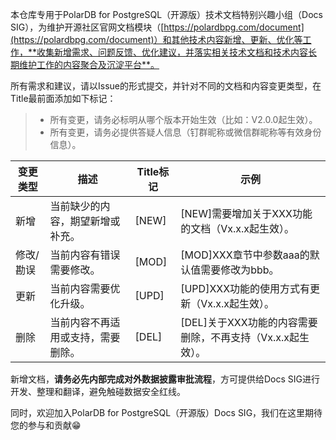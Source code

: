 本仓库专用于PolarDB for PostgreSQL（开源版）技术文档特别兴趣小组（Docs SIG），为维护开源社区官网文档模块（[https://polardbpg.com/document](https://polardbpg.com/document)）和其他技术内容新增、更新、优化等工作，**收集新增需求、问题反馈、优化建议，并落实相关技术文档和技术内容长期维护工作的内容聚合及沉淀平台**。

所有需求和建议，请以Issue的形式提交，并针对不同的文档和内容变更类型，在Title最前面添加如下标记：
> - 所有变更，请务必标明从哪个版本开始生效（比如：V2.0.0起生效）。
> - 所有变更，请务必提供答疑人信息（钉群昵称或微信群昵称等有效身份信息）。

| 变更类型 | 描述 | Title标记 | 示例 |
| ---- | ---- | ---- | ---- |
| 新增 | 当前缺少的内容，期望新增或补充。 | [NEW] | [NEW]需要增加关于XXX功能的文档（Vx.x.x起生效）。 |
| 修改/勘误 | 当前内容有错误需要修改。 | [MOD] | [MOD]XXX章节中参数aaa的默认值需要修改为bbb。 |
| 更新 | 当前内容需要优化升级。 | [UPD] | [UPD]XXX功能的使用方式有更新（Vx.x.x起生效）。 |
| 删除 | 当前内容不再适用或支持，需要删除。 | [DEL] | [DEL]关于XXX功能的内容需要删除，不再支持（Vx.x.x起生效）。

新增文档，**请务必先内部完成对外数据披露审批流程**，方可提供给Docs SIG进行开发、整理和翻译，避免触碰数据安全红线。

同时，欢迎加入PolarDB for PostgreSQL（开源版）Docs SIG，我们在这里期待您的参与和贡献😁
